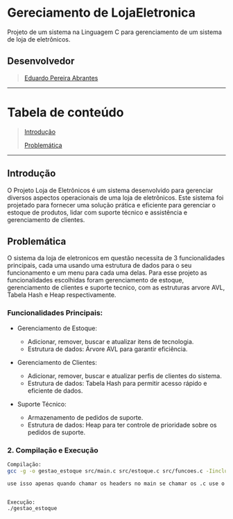 # **Gereciamento de LojaEletronica**
Projeto de  um sistema na Linguagem C para gerenciamento de um sistema de loja de eletrônicos.  

## **Desenvolvedor**
> [Eduardo Pereira Abrantes](https://github.com/EduardoAbrantes)
>
***

# **Tabela de conteúdo**
> [Introdução](#introdução)
> 
> [Problemática](#problemática)

***

## **Introdução**

O Projeto Loja de Eletrônicos é um sistema desenvolvido para gerenciar diversos aspectos operacionais de uma loja de eletrônicos. Este sistema foi projetado para fornecer uma solução prática e eficiente para gerenciar o estoque de produtos, lidar com suporte técnico e assistência e gerenciamento de clientes.

## **Problemática**

O sistema da loja de eletronicos em questão necessita de 3 funcionalidades principais, cada uma usando uma estrutura de dados para o seu funcionamento e um menu para cada uma delas. Para esse projeto as funcionalidades escolhidas foram gerenciamento de estoque, gerenciamento de clientes e suporte tecnico, com as estruturas arvore AVL, Tabela Hash e Heap respectivamente.

### Funcionalidades Principais:

- Gerenciamento de Estoque:
  - Adicionar, remover, buscar e atualizar itens de tecnologia.
  - Estrutura de dados: Árvore AVL para garantir eficiência.
  
- Gerenciamento de Clientes:
  - Adicionar, remover, buscar e atualizar perfis de clientes do sistema.
  - Estrutura de dados: Tabela Hash para permitir acesso rápido e eficiente de dados.

- Suporte Técnico:
  - Armazenamento de pedidos de suporte.
  - Estrutura de dados: Heap para ter controle de prioridade sobre os pedidos de suporte.


### 2. Compilação e Execução
```bash
Compilação:
gcc -g -o gestao_estoque src/main.c src/estoque.c src/funcoes.c -Iinclude

use isso apenas quando chamar os headers no main se chamar os .c use o player normal


Execução:
./gestao_estoque


